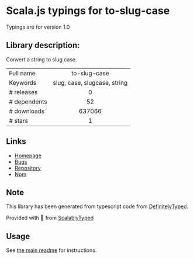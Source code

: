 
# Scala.js typings for to-slug-case

Typings are for version 1.0

## Library description:
Convert a string to slug case.

|                    |                 |
| ------------------ | :-------------: |
| Full name          | to-slug-case |
| Keywords           | slug, case, slugcase, string |
| # releases         | 0 |
| # dependents       | 52 |
| # downloads        | 637066 |
| # stars            | 1 |

## Links
- [Homepage](https://github.com/ianstormtaylor/to-slug-case)
- [Bugs](https://github.com/ianstormtaylor/to-slug-case/issues)
- [Repository](https://github.com/ianstormtaylor/to-slug-case)
- [Npm](https://www.npmjs.com/package/to-slug-case)
    


## Note
This library has been generated from typescript code from [DefinitelyTyped](https://definitelytyped.org).

Provided with :purple_heart: from [ScalablyTyped](https://github.com/oyvindberg/ScalablyTyped)

## Usage
See [the main readme](../../readme.md) for instructions.


